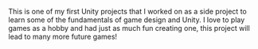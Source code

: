 This is one of my first Unity projects that I worked on as a side project to learn some of the fundamentals of game design and Unity. 
I love to play games as a hobby and had just as much fun creating one, this project will lead to many more future games!
